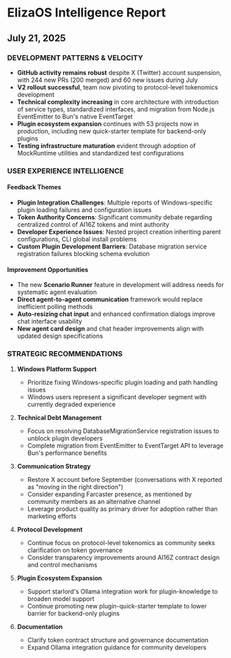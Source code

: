 # ElizaOS Intelligence Report
## July 21, 2025

### DEVELOPMENT PATTERNS & VELOCITY
- **GitHub activity remains robust** despite X (Twitter) account suspension, with 244 new PRs (200 merged) and 60 new issues during July
- **V2 rollout successful**, team now pivoting to protocol-level tokenomics development
- **Technical complexity increasing** in core architecture with introduction of service types, standardized interfaces, and migration from Node.js EventEmitter to Bun's native EventTarget
- **Plugin ecosystem expansion** continues with 53 projects now in production, including new quick-starter template for backend-only plugins
- **Testing infrastructure maturation** evident through adoption of MockRuntime utilities and standardized test configurations

### USER EXPERIENCE INTELLIGENCE
#### Feedback Themes
- **Plugin Integration Challenges**: Multiple reports of Windows-specific plugin loading failures and configuration issues
- **Token Authority Concerns**: Significant community debate regarding centralized control of AI16Z tokens and mint authority
- **Developer Experience Issues**: Nested project creation inheriting parent configurations, CLI global install problems
- **Custom Plugin Development Barriers**: Database migration service registration failures blocking schema evolution

#### Improvement Opportunities
- The new **Scenario Runner** feature in development will address needs for systematic agent evaluation
- **Direct agent-to-agent communication** framework would replace inefficient polling methods
- **Auto-resizing chat input** and enhanced confirmation dialogs improve chat interface usability
- **New agent card design** and chat header improvements align with updated design specifications

### STRATEGIC RECOMMENDATIONS
1. **Windows Platform Support**
   - Prioritize fixing Windows-specific plugin loading and path handling issues
   - Windows users represent a significant developer segment with currently degraded experience

2. **Technical Debt Management**
   - Focus on resolving DatabaseMigrationService registration issues to unblock plugin developers
   - Complete migration from EventEmitter to EventTarget API to leverage Bun's performance benefits

3. **Communication Strategy**
   - Restore X account before September (conversations with X reported as "moving in the right direction")
   - Consider expanding Farcaster presence, as mentioned by community members as an alternative channel
   - Leverage product quality as primary driver for adoption rather than marketing efforts

4. **Protocol Development**
   - Continue focus on protocol-level tokenomics as community seeks clarification on token governance
   - Consider transparency improvements around AI16Z contract design and control mechanisms

5. **Plugin Ecosystem Expansion**
   - Support starlord's Ollama integration work for plugin-knowledge to broaden model support
   - Continue promoting new plugin-quick-starter template to lower barrier for backend-only plugins

6. **Documentation**
   - Clarify token contract structure and governance documentation
   - Expand Ollama integration guidance for community developers